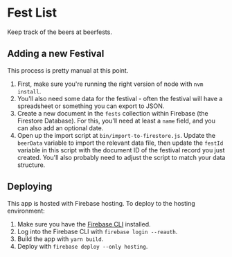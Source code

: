 # Fest List

Keep track of the beers at beerfests.

## Adding a new Festival

This process is pretty manual at this point.

1. First, make sure you're running the right version of node with `nvm install`.
2. You'll also need some data for the festival - often the festival will have a spreadsheet or something you can export to JSON.
3. Create a new document in the `fests` collection within Firebase (the Firestore Database). For this, you'll need at least  a `name` field, and you can also add an optional date.
4. Open up the import script at `bin/import-to-firestore.js`. Update the `beerData` variable to import the relevant data file, then update the `festId` variable in this script with the document ID of the festival record you just created. You'll also probably need to adjust the script to match your data structure.

## Deploying

This app is hosted with Firebase hosting. To deploy to the hosting environment:

1. Make sure you have the [Firebase CLI](https://firebase.google.com/docs/cli) installed.
2. Log into the Firebase CLI with `firebase login --reauth`.
3. Build the app with `yarn build`.
4. Deploy with `firebase deploy --only hosting`.
